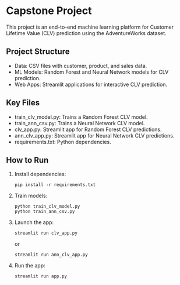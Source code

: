 
# Capstone Project

This project is an end-to-end machine learning platform for Customer Lifetime Value (CLV) prediction using the AdventureWorks dataset.

## Project Structure

- Data: CSV files with customer, product, and sales data.
- ML Models: Random Forest and Neural Network models for CLV prediction.
- Web Apps: Streamlit applications for interactive CLV prediction.

## Key Files

- train_clv_model.py: Trains a Random Forest CLV model.
- train_ann_csv.py: Trains a Neural Network CLV model.
- clv_app.py: Streamlit app for Random Forest CLV predictions.
- ann_clv_app.py: Streamlit app for Neural Network CLV predictions.
- requirements.txt: Python dependencies.

## How to Run

1. Install dependencies:
   ```
   pip install -r requirements.txt
   ```
2. Train models:
   ```
   python train_clv_model.py
   python train_ann_csv.py
   ```
3. Launch the app:
   ```
   streamlit run clv_app.py
   ```
   or
   ```
   streamlit run ann_clv_app.py
   ```
4. Run the app:
   ```
   streamlit run app.py
   ```

